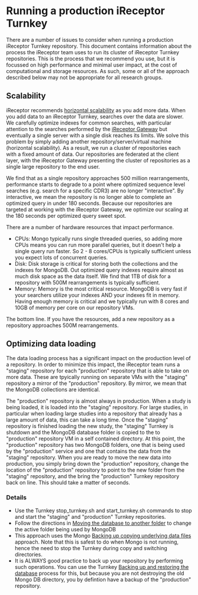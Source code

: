# Running a production iReceptor Turnkey

There are a number of issues to consider when running a production iReceptor Turnkey repository. This
document contains information about the process the iReceptor team uses to run its cluster of
iReceptor Turnkey repositories. This is the process that we recommend you use, but it is
focussed on high performance and minimal user impact, at the cost of computational and storage
resources. As such, some or all of the approach described below may not be appropriate for all research groups.

## Scalability

iReceptor recommends [horizontal scalability](https://en.wikipedia.org/wiki/Scalability) as you add more data. When you add data to an iReceptor Turnkey, searches
over the data are slower. We carefully optimize indexes for common searches, with particular attention to the searches
performed by the [iReceptor Gateway](http://gateway.ireceptor.org) but eventually a single server with a single disk
reaches its limits. We solve this problem by simply adding another repository/server/virtual machine (horizontal scalability). As a result,
we run a cluster of repositories each with a fixed amount of data. Our repositories are federated at the client layer,
with the iReceptor Gateway presenting the cluster of repositories as a single large repository to the end user.

We find that as a single repository approaches 500 million rearrangements, performance starts to degrade to a point where
optimized sequence level searches (e.g. search for a specific CDR3) are no longer "interactive". By interactive, we mean the
repository is no longer able to complete an optimized query in under 180 seconds. Because our repositories are targeted at
working with the iReceptor Gateway, we optimize our scaling at the 180 seconds per optimized query sweet spot. 

There are a number of hardware resources that impact performance.

- CPUs: Mongo typically runs single threaded queries, so adding more CPUs means you can run more parallel queries, but it doesn't
help a single query run faster. So 2 - 8 cores/CPUs is typically sufficient unless you expect lots of concurrent queries. 
- Disk: Disk storage is critical for storing both the collections and the indexes for MongoDB. Out optimized query indexes require
almost as much disk space as the data itself. We find that 1TB of disk for a repository with 500M rearrangements is typically sufficient.
- Memory: Memory is the most critical resource. MongoDB is very fast if your searchers utilize your indexes AND your indexes fit in memory.
Having enough memory is critical and we typically run with 8 cores and 10GB of memory per core on our repository VMs.

The bottom line. If you have the resources, add a new repository as a repository approaches 500M rearrangements. 

## Optimizing data loading

The data loading process has a significant impact on the production level of a repository.
In order to minimize this impact, the iReceptor team runs a "staging" repository for each "production" repository
that is able to take on more data. These are tpyically running on separate VMs with the "staging" repository a mirror of the "production" repository.
By mirror, we mean that the MongoDB collections are identical. 

The "production" repository is almost always in production. When a study is being loaded, it is loaded into the "staging" repository. For
large studies, in particular when loading large studies into a repository that already has a large amount of data, this can take a long time.
Once the "staging" repository is finished loading the new study, the "staging" Turnkey is shutdown and the MongoDB database folder is copied to the to
"production" repository VM in a self contained directory. At this point, the "production" repository has two MongoDB folders, one that is being used
by the "production" service and one that contains the data from the "staging" repository. When you are ready to move the new data into production, you
simply bring down the "production" repository, change the location of the "production" repository to point to the new folder from the "staging"
repository, and the bring the "production" Turnkey repository back on line. This should take a matter of seconds.

### Details

- Use the Turnkey stop_turnkey.sh and start_turnkey.sh commands to stop and start the "staging" and "production" Turnkey repositories.
- Follow the directions in [Moving the database to another folder](doc/moving_the_database_folder.md) to change the active folder being used by MongoDB
- This approach uses the Mongo [Backing up copying underlying data files](https://docs.mongodb.com/manual/core/backups/#back-up-by-copying-underlying-data-files) approach. Note that this is safest to do when Mongo is not running, hence the need to stop the Turnkey during copy and switching directories.
- It is ALWAYS good practice to back up your repository by performing such operations. You can use the Turnkey [Backing up and restoring the database](doc/database_backup.md) process for this, but because you are not destroying the old Mongo DB directory, you by defintion have a backup of the "production" repository.

